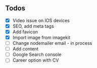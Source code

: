## Todos

-  [x] Video issue on IOS devices
-  [x] SEO, add meta tags
-  [x] Add favicon
-  [x] Import image from imagekit
-  [ ] Change nodemailer email - in process
-  [ ] Add content
-  [ ] Google Search console
-  [ ] Career option with CV
